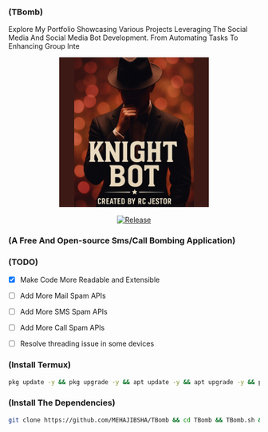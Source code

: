 ### (TBomb)

Explore My Portfolio Showcasing Various Projects Leveraging The Social Media And Social Media Bot Development. From Automating Tasks To Enhancing Group Inte

<div align="center"> 
  <a href="https://github.com/MEHAJIBSHA"> 
    <img src="https://github.com/mruniquehacker/Knightbot-MD/blob/main/assets/bot_image.jpg" alt="Knight Bot" height="300"> 
  </a> 
</div>

<p align="center">
  <a href="https://github.com/MEHAJIBSHA/TBomb/fork"><img title="Release" src="https://img.shields.io/badge/Fork_And-Star_Repo%20-cyan.svg?style=for-the-badge&logo=aqua" /></a>
</p>








### (A Free And Open-source Sms/Call Bombing Application)


### (TODO)

- [x] Make Code More Readable and Extensible
- [ ] Add More Mail Spam APIs
- [ ] Add More SMS Spam APIs
- [ ] Add More Call Spam APIs
- [ ] Resolve threading issue in some devices




### (Install Termux)
 
````bash
pkg update -y && pkg upgrade -y && apt update -y && apt upgrade -y && pkg install git && pkg install python -y
````

 ### (Install The Dependencies)
 
````bash
git clone https://github.com/MEHAJIBSHA/TBomb && cd TBomb && TBomb.sh && python bomber.py
````

